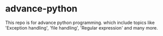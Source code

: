# advance-python
This repo is for advance python programming. which include topics like 'Exception handling', 'file handling', 'Regular expression' and many more. 
